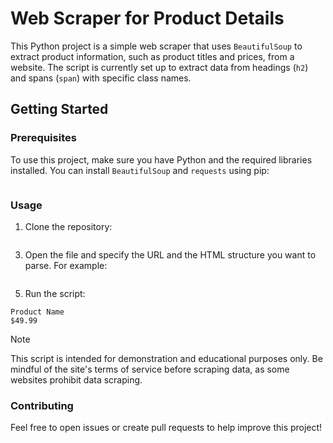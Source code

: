 # Web Scraper for Product Details
This Python project is a simple web scraper that uses `BeautifulSoup` to extract product information, such as product titles and prices, 
from a website. The script is currently set up to extract data from headings (`h2`) and spans (`span`) with specific class names.

## Getting Started

### Prerequisites

To use this project, make sure you have Python and the required libraries installed. You can install `BeautifulSoup` and `requests` using pip:

``` pip install beautifulsoup4 requests 
```

### Usage

1. Clone the repository:
``` git clone https://github.com/your-username/your-repo-name.git
```

3. Open the file and specify the URL and the HTML structure you want to parse. For example:
``` url = "https://example.com"
 ```

5. Run the script:
```
Product Name
$49.99
```

> [!NOTE]
> This script is intended for demonstration and educational purposes only.
> Be mindful of the site's terms of service before scraping data, as some websites prohibit data scraping.

### Contributing
Feel free to open issues or create pull requests to help improve this project!

